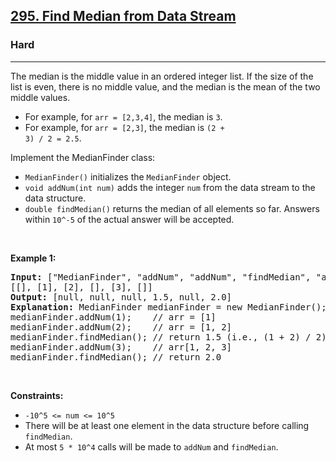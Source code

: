 <h2><a href="https://leetcode.com/problems/find-median-from-data-stream/">295. Find Median from Data Stream</a></h2><h3>Hard</h3><hr><div><p>The median is the middle value in an ordered integer list. If the size of the list is even, there is no middle value, and the median is the mean of the two middle values.

- For example, for <code>arr = [2,3,4]</code>, the median is <code>3</code>.
- For example, for <code>arr = [2,3]</code>, the median is <code>(2 + 3) / 2 = 2.5</code>.

Implement the MedianFinder class:

- <code>MedianFinder()</code> initializes the <code>MedianFinder</code> object.
- <code>void addNum(int num)</code> adds the integer <code>num</code> from the data stream to the data structure.
- <code>double findMedian()</code> returns the median of all elements so far. Answers within <code>10^-5</code> of the actual answer will be accepted.

<p>&nbsp;</p>
<p><strong>Example 1:</strong></p>
<pre><strong>Input:</strong> ["MedianFinder", "addNum", "addNum", "findMedian", "addNum", "findMedian"]
[[], [1], [2], [], [3], []]
<strong>Output:</strong> [null, null, null, 1.5, null, 2.0]
<strong>Explanation:</strong> MedianFinder medianFinder = new MedianFinder();
medianFinder.addNum(1);    // arr = [1]
medianFinder.addNum(2);    // arr = [1, 2]
medianFinder.findMedian(); // return 1.5 (i.e., (1 + 2) / 2)
medianFinder.addNum(3);    // arr[1, 2, 3]
medianFinder.findMedian(); // return 2.0
</pre>

<p>&nbsp;</p>
<p><strong>Constraints:</strong></p>

<ul>
	<li><code>-10^5 <= num <= 10^5</code></li>
	<li>There will be at least one element in the data structure before calling <code>findMedian</code>.</li>
    <li>At most <code>5 * 10^4</code> calls will be made to <code>addNum</code> and <code>findMedian</code>.</li>
</ul>
</div>